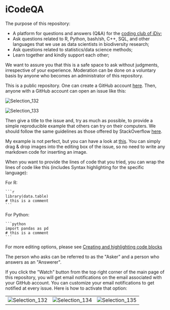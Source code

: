 # iCodeQA

The purpose of this repository:

- A platform for questions and answers (Q&A) for the [coding club of iDiv](https://intranet.idiv.de/en/groups-people/default-9c9fba7eb0.html);
- Ask questions related to R, Python, bash/sh, C++, SQL, and other languages that we use as data scientists in biodiversity research;
- Ask questions related to statistics/data science methods;
- Learn together and kindly support each other;

We want to assure you that this is a safe space to ask without judgments, irrespective of your experience.
Moderation can be done on a voluntary basis by anyone who becomes an administrator of this repository. 

This is a public repository. One can create a GitHub account [here](https://github.com/signup).
Then, anyone with a GitHub account can open an issue like this:

![Selection_132](https://user-images.githubusercontent.com/14074269/196666393-514cff7f-d6cc-44b4-8b42-053176137414.jpg)

![Selection_133](https://user-images.githubusercontent.com/14074269/196666470-0f0d9591-1431-40d1-8519-eddb96b0f952.jpg)

Then give a title to the issue and, try as much as possible, to provide a simple reproducible example that others can try on their computers. We should follow the same guidelines as those offered by StackOverflow [here](https://stackoverflow.com/help/how-to-ask).

My example is not perfect, but you can have a look at [this](https://github.com/idiv-biodiversity/iCodeQA/issues/1). 
You can simply drag & drop images into the editing box of the issue, so no need to write any markdown code for inserting an image.

When you want to provide the lines of code that you tried, you can wrap the lines of code like this (includes Syntax highlighting for the specific language):

For R:

    ```r
    library(data.table)
    # this is a comment
    ```

For Python:

    ```python
    import pandas as pd
    # this is a comment
    ```

For more editing options, please see [Creating and highlighting code blocks](https://docs.github.com/en/get-started/writing-on-github/working-with-advanced-formatting/creating-and-highlighting-code-blocks)

The person who asks can be referred to as the "Asker" and a person who answers as an "Answerer".

If you click the "Watch" button from the top right corner of the main page of this repository, you will get email notifications on the email associated with your GitHub account. 
You can customize your email notifications to get notified at every issue. Here is how to activate that option:

|                     |                     |                     |
| ------------------- | ------------------- | ------------------- |
| ![Selection_132][1] | ![Selection_134][2] | ![Selection_135][3] |

[1]: https://user-images.githubusercontent.com/14074269/196677327-2d3c3697-0588-404f-98e4-f70ddb3fed5b.jpg
[2]: https://user-images.githubusercontent.com/14074269/196678350-7eded6d9-f277-499f-8a9b-5de9626d7065.jpg
[3]: https://user-images.githubusercontent.com/14074269/196678363-57d0eff0-24e3-44fb-96ce-aa9a39fb4b01.jpg
